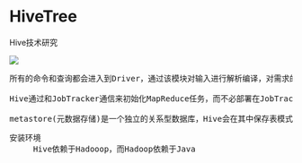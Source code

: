 # HiveTree
Hive技术研究

![](https://i.imgur.com/HDhqsSZ.png)

<pre>
所有的命令和查询都会进入到Driver，通过该模块对输入进行解析编译，对需求的计算进行优化，然后按照指定的步骤执行(通常是启动多个MapReduce任务来执行)，当需要启动MapReduce任务时，Hive本身是不会生成Java MapReduce算法程序的，相反，Hive通过一个表示Job执行计划的XML文件驱动执行内置的，原生的Mapper和Reducer模块。

Hive通过和JobTracker通信来初始化MapReduce任务，而不必部署在JobTracker所在的管理节点上执行，在大型集群中，通常会有网关机专门用于部署像Hive这样的工具，

metastore(元数据存储)是一个独立的关系型数据库，Hive会在其中保存表模式和其他系统元数据。
</pre>

<pre>
安装环境
     Hive依赖于Hadooop，而Hadoop依赖于Java

</pre>
